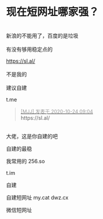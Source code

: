 # 现在短网址哪家强？


<br />
新浪的不能用了，百度的是垃圾<br />
<br />
有没有够用稳定点的

https://sl.al/<br />
<br />
不是我的<br />
<br />
建议自建<img id="aimg_fKN4a" onclick="zoom(this, this.src, 0, 0, 0)" class="zoom" src="https://cdn.jsdelivr.net/gh/hishis/forum-master/public/images/patch.gif" onmouseover="img_onmouseoverfunc(this)" onload="thumbImg(this)" border="0" alt="" />

t.me&nbsp;&nbsp;

<div class="quote"><blockquote><font size="2"><a href="https://www.hostloc.com/forum.php?mod=redirect&amp;goto=findpost&amp;pid=9344375&amp;ptid=757852" target="_blank"><font color="#999999">[MJJ] 发表于 2020-10-24 09:04</font></a></font><br />
https://sl.al/</blockquote></div><br />
大佬，这是你自建的吧

自建的最稳<img src="static/image/smiley/yct/012.gif" smilieid="31" border="0" alt="" />

我常用的 256.so

t.im

自建

自建短网址 my.cat dwz.cx

微信短网址
